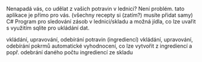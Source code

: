 Nenapadá vás, co udělat z vašich potravin v lednici? Není problém. tato aplikace je přímo pro vás. (všechny recepty si (zatím?) musíte přidat samy)
C# Program pro sledování zásob v lednici/skladu a možná jídla, co lze uvařit s využitím sqlite pro ukládání dat.

vkládání, upravování, odebírání potravin (ingrediencí)
vkládání, upravování, odebírání pokrmů 
automatické vyhodnocení, co lze vytvořit z ingrediencí a popř. odebrání daného počtu ingrediencí ze skladu
